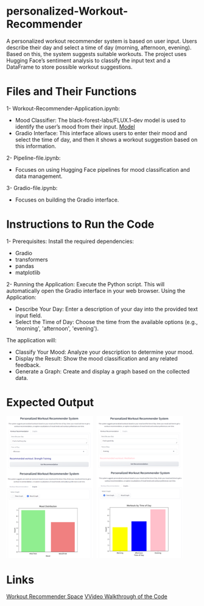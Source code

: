 # personalized-Workout-Recommender

 A personalized workout recommender system is based on user input. Users describe their day and select a time of day (morning, afternoon, evening). Based on this, the system suggests suitable workouts. The project uses Hugging Face’s sentiment analysis to classify the input text and a DataFrame to store possible workout suggestions.



# Files and Their Functions

1- Workout-Recommender-Application.ipynb:
- Mood Classifier: The black-forest-labs/FLUX.1-dev model is used to identify the user’s mood from their input. [Model]([https://pages.github.com/](https://huggingface.co/black-forest-labs/FLUX.1-dev))
- Gradio Interface: This interface allows users to enter their mood and select the time of day, and then it shows a workout suggestion based on this information.

2- Pipeline-file.ipynb:
- Focuses on using Hugging Face pipelines for mood classification and data management.

3- Gradio-file.ipynb: 
- Focuses on building the Gradio interface.


# Instructions to Run the Code
1- Prerequisites: Install the required dependencies:
- Gradio
- transformers
- pandas
- matplotlib
  
2- Running the Application: Execute the Python script. This will automatically open the Gradio interface in your web browser.
Using the Application: 
- Describe Your Day: Enter a description of your day into the provided text input field.
- Select the Time of Day: Choose the time from the available options (e.g., 'morning', 'afternoon', 'evening').

The application will:
- Classify Your Mood: Analyze your description to determine your mood.
- Display the Result: Show the mood classification and any related feedback.
- Generate a Graph: Create and display a graph based on the collected data.


# Expected Output

<div style="display: flex;">
    <img src="images/1.png" alt="Image 1" style="width: 45%; margin-right: 10px;">
    <img src="images/2.png" alt="Image 2" style="width: 45%;">
</div>
<div style="display: flex;">
    <img src="images/graph1.png" alt="Image 1" style="width: 45%; margin-right: 10px;">
    <img src="images/graph2.png" alt="Image 2" style="width: 45%;">
</div>


# Links
[Workout Recommender Space](https://huggingface.co/spaces/JanaAlbader/Personalized-Workout-Recommender) 
[VVideo Walkthrough of the Code]([https://huggingface.co/spaces/JanaAlbader/Personalized-Workout-Recommender](https://drive.google.com/file/d/1GjoEqdZ4rY5em6k-aeXGiBQSiALA2oJu/view?usp=sharing)) 
